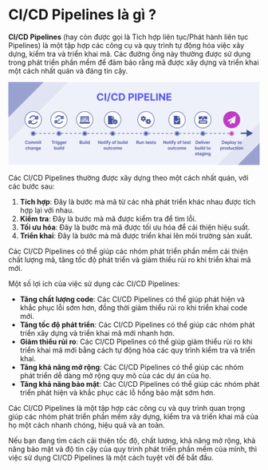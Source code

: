 # CI/CD Pipelines là gì ?

**CI/CD Pipelines** (hay còn được gọi là Tích hợp liên tục/Phát hành liên tục Pipelines) là một tập hợp các công cụ và quy trình tự động hóa việc xây dựng, kiểm tra và triển khai mã. Các đường ống này thường được sử dụng trong phát triển phần mềm để đảm bảo rằng mã được xây dựng và triển khai một cách nhất quán và đáng tin cậy.

![img](../Image/CI-CD-Pipelines.png)

Các CI/CD Pipelines thường được xây dựng theo một cách nhất quán, với các bước sau:

1. **Tích hợp**: Đây là bước mà mã từ các nhà phát triển khác nhau được tích hợp lại với nhau.
2. **Kiểm tra**: Đây là bước mà mã được kiểm tra để tìm lỗi.
3. **Tối ưu hóa**: Đây là bước mà mã được tối ưu hóa để cải thiện hiệu suất.
4. **Triển khai**: Đây là bước mà mã được triển khai lên môi trường sản xuất.

Các CI/CD Pipelines có thể giúp các nhóm phát triển phần mềm cải thiện chất lượng mã, tăng tốc độ phát triển và giảm thiểu rủi ro khi triển khai mã mới.

Một số lợi ích của việc sử dụng các CI/CD Pipelines:

- **Tăng chất lượng code**: Các CI/CD Pipelines có thể giúp phát hiện và khắc phục lỗi sớm hơn, đồng thời giảm thiểu rủi ro khi triển khai code mới.
- **Tăng tốc độ phát triển**: Các CI/CD Pipelines có thể giúp các nhóm phát triển xây dựng và triển khai mã mới nhanh hơn.
- **Giảm thiểu rủi ro**: Các CI/CD Pipelines có thể giúp giảm thiểu rủi ro khi triển khai mã mới bằng cách tự động hóa các quy trình kiểm tra và triển khai.
- **Tăng khả năng mở rộng**: Các CI/CD Pipelines có thể giúp các nhóm phát triển dễ dàng mở rộng quy mô của các dự án của họ.
- **Tăng khả năng bảo mật**: Các CI/CD Pipelines có thể giúp các nhóm phát triển phát hiện và khắc phục các lỗ hổng bảo mật sớm hơn.

Các  CI/CD Pipelines là một tập hợp các công cụ và quy trình quan trọng giúp các nhóm phát triển phần mềm xây dựng, kiểm tra và triển khai mã của họ một cách nhanh chóng, hiệu quả và an toàn.

Nếu bạn đang tìm cách cải thiện tốc độ, chất lượng, khả năng mở rộng, khả năng bảo mật và độ tin cậy của quy trình phát triển phần mềm của mình, thì việc sử dụng CI/CD Pipelines là một cách tuyệt vời để bắt đầu.